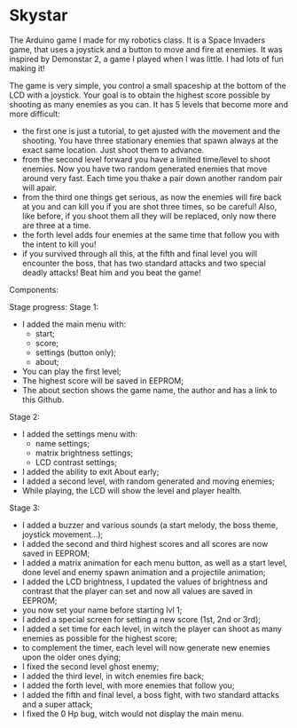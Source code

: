 # Skystar
The Arduino game I made for my robotics class. It is a Space Invaders game, that uses a joystick and a button to move and fire at enemies. It was inspired by Demonstar 2, a game I played when I was little. I had lots of fun making it!

The game is very simple, you control a small spaceship at the bottom of the LCD with a joystick. Your goal is to obtain the highest score possible by shooting as many enemies as you can. It has 5 levels that become more and more difficult:
- the first one is just a tutorial, to get ajusted with the movement and the shooting. You have three stationary enemies that spawn always at the exact same location. Just shoot them to advance.
- from the second level forward you have a limited time/level to shoot enemies. Now you have two random generated enemies that move around very fast. Each time you thake a pair down another random pair will apair.
- from the third one things get serious, as now the enemies will fire back at you and can kill you if you are shot three times, so be careful! Also, like before, if you shoot them all they will be replaced, only now there are three at a time.
- the forth level adds four enemies at the same time that follow you with the intent to kill you!
- if you survived through all this, at the fifth and final level you will encounter the boss, that has two standard attacks and two special deadly attacks! Beat him and you beat the game!

Components:


Stage progress:
Stage 1:
- I added the main menu with:
  - start;
  - score;
  - settings (button only);
  - about;
- You can play the first level;
- The highest score will be saved in EEPROM;
- The about section shows the game name, the author and has a link to this Github.

Stage 2:
- I added the settings menu with:
  - name settings;
  - matrix brightness settings;
  - LCD contrast settings;
- I added the ability to exit About early;
- I added a second level, with random generated and moving enemies;
- While playing, the LCD will show the level and player health.

Stage 3:
- I added a buzzer and various sounds (a start melody, the boss theme, joystick movement...);
- I added the second and third highest scores and all scores are now saved in EEPROM;
- I added a matrix animation for each menu button, as well as a start level, done level and enemy spawn animation and a projectile animation;
- I added the LCD brightness, I updated the values of brightness and contrast that the player can set and now all values are saved in EEPROM;
- you now set your name before starting lvl 1;
- I added a special screen for setting a new score (1st, 2nd or 3rd);
- I added a set time for each level, in witch the player can shoot as many enemies as possible for the highest score;
- to complement the timer, each level will now generate new enemies upon the older ones dying;
- I fixed the second level ghost enemy;
- I added the third level, in witch enemies fire back;
- I added the forth level, with more enemies that follow you;
- I added the fifth and final level, a boss fight, with two standard attacks and a super attack;
- I fixed the 0 Hp bug, witch would not display the main menu.
